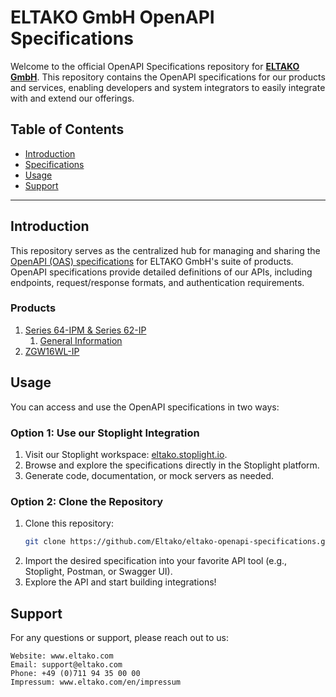 # ELTAKO GmbH OpenAPI Specifications

Welcome to the official OpenAPI Specifications repository for [**ELTAKO GmbH**](https://www.eltako.com).
This repository contains the OpenAPI specifications for our products and services, enabling developers and system integrators to easily integrate with and extend our offerings.

## Table of Contents

- [Introduction](#introduction)
- [Specifications](#specifications)
- [Usage](#usage)
- [Support](#support)

---

## Introduction

This repository serves as the centralized hub for managing and sharing the [OpenAPI (OAS) specifications](https://www.openapis.org/) for ELTAKO GmbH's suite of products.
OpenAPI specifications provide detailed definitions of our APIs, including endpoints, request/response formats, and authentication requirements.

### Products
1. [Series 64-IPM & Series 62-IP](./series64ipm/ELKTAO-SERIES-64IPM-OpenAPI.yaml)
    1. [General Information](https://github.com/Eltako/series62ip)
2. [ZGW16WL-IP](./zgw16ip/ELTAKO-ZGW16-IP-OpenAPI.yaml)

## Usage

You can access and use the OpenAPI specifications in two ways:

### Option 1: Use our Stoplight Integration

1. Visit our Stoplight workspace: [eltako.stoplight.io](https://eltako.stoplight.io).
2. Browse and explore the specifications directly in the Stoplight platform.
3. Generate code, documentation, or mock servers as needed.

### Option 2: Clone the Repository

1. Clone this repository:  
    ```bash
    git clone https://github.com/Eltako/eltako-openapi-specifications.git
    ```
2. Import the desired specification into your favorite API tool (e.g., Stoplight, Postman, or Swagger UI).
3. Explore the API and start building integrations!

## Support

For any questions or support, please reach out to us:

    Website: www.eltako.com
    Email: support@eltako.com
    Phone: +49 (0)711 94 35 00 00
    Impressum: www.eltako.com/en/impressum
